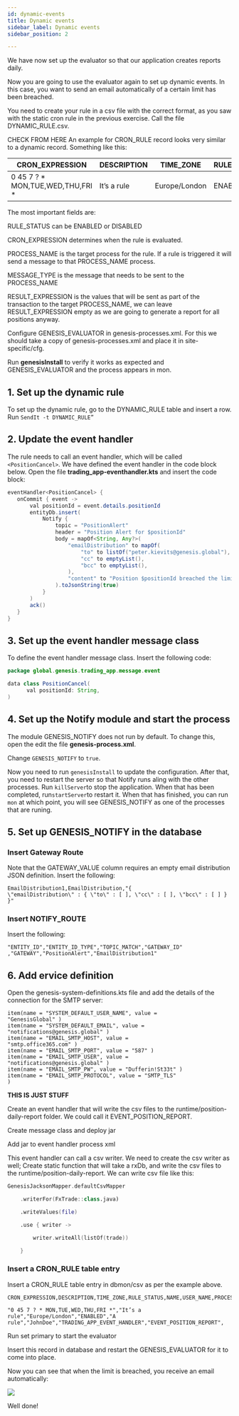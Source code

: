 ```yaml
---
id: dynamic-events
title: Dynamic events
sidebar_label: Dynamic events
sidebar_position: 2

---
```

We have now set up the evaluator so that our application creates reports daily.

Now you are going to use the evaluator again to set up dynamic events. In this case, you want to send an email automatically of a certain limit has been breached.

You need to create your rule in a csv file with the correct format, as you saw with the static cron rule in the previous exercise. Call the file DYNAMIC_RULE.csv.

CHECK FROM HERE
An example for CRON_RULE record looks very similar to a dynamic record. Something like this:

| CRON_EXPRESSION | DESCRIPTION | TIME_ZONE | RULE_STATUS | NAME | USER_NAME | PROCESS_NAME | MESSAGE_TYPE | RESULT_EXPRESSION |
| --- | --- | --- | --- | --- | --- | --- | --- | --- |
| 0 45 7 ? * MON,TUE,WED,THU,FRI * | It’s a rule | Europe/London | ENABLED | A rule | JohnDoe | TRADING_APP_EVENTHANDLER | EVENT_POSITION_REPORT |  |

The most important fields are:

RULE_STATUS can be ENABLED or DISABLED

CRON_EXPRESSION determines when the rule is evaluated.

PROCESS_NAME is the target process for the rule. If a rule is triggered it will send a message to that PROCESS_NAME process.

MESSAGE_TYPE is the message that needs to be sent to the PROCESS_NAME

RESULT_EXPRESSION is the values that will be sent as part of the transaction to the target PROCESS_NAME, we can leave RESULT_EXPRESSION empty as we are going to generate a report for all positions anyway.

Configure GENESIS_EVALUATOR in genesis-processes.xml. For this we should take a copy of genesis-processes.xml and place it in site-specific/cfg.

Run **genesisInstall** to verify it works as expected and GENESIS_EVALUATOR and the process appears in mon.

## 1. Set up the dynamic rule

To set up the dynamic rule, go to the DYNAMIC_RULE table and insert a row. Run `SendIt -t DYNAMIC_RULE”`

## 2. Update the event handler
The rule needs to call an event handler, which will be called `<PositionCancel>`. 
We have defined the event handler in the code block below. Open the file **trading_app-eventhandler.kts** and insert the code block:

 ```java
eventHandler<PositionCancel> {
    onCommit { event ->
        val positionId = event.details.positionId
        entityDb.insert(
            Notify {
                topic = "PositionAlert"
                header = "Position Alert for $positionId"
                body = mapOf<String, Any?>(
                    "emailDistribution" to mapOf(
                        "to" to listOf("peter.kievits@genesis.global"),
                        "cc" to emptyList(),
                        "bcc" to emptyList(),
                    ),
                    "content" to "Position $positionId breached the limit"
                ).toJsonString(true)
            }
        )
        ack()
    }
 }
 ```
## 3. Set up the event handler message class
To define the event handler message class.
Insert the following code:


```java
package global.genesis.trading_app.message.event

data class PositionCancel(
      val positionId: String,
)
```
## 4. Set up the Notify module and start the process
The module GENESIS_NOTIFY does not run by default. To change this, open the edit the file **genesis-process.xml**.

Change `GENESIS_NOTIFY` to `true`.

Now you need to run `genesisInstall` to update the configuration.
After that, you need to restart the server so that Notify runs aling with the other processes.
Run `killServer`to stop the application. When that has been completed, run`startServer`to restart it.
When that has finished, you can run  `mon` at which point, you will see  GENESIS_NOTIFY as one of the processes that are runing.

## 5. Set up GENESIS_NOTIFY in the database
### Insert Gateway Route
Note that the GATEWAY_VALUE column requires an empty email distribution JSON definition.
Insert the following:
```
EmailDistribution1,EmailDistribution,"{
\"emailDistribution\" : { \"to\" : [ ], \"cc\" : [ ], \"bcc\" : [ ] } }"
```

### Insert NOTIFY_ROUTE
Insert the following:

```
"ENTITY_ID","ENTITY_ID_TYPE","TOPIC_MATCH","GATEWAY_ID"
,"GATEWAY","PositionAlert","EmailDistribution1" 
```
## 6. Add ervice definition
Open the genesis-system-definitions.kts file and add the details of the connection for the SMTP server:
```
item(name = "SYSTEM_DEFAULT_USER_NAME", value =
"GenesisGlobal" )
item(name = "SYSTEM_DEFAULT_EMAIL", value =
"notifications@genesis.global" )
item(name = "EMAIL_SMTP_HOST", value =
"smtp.office365.com" )
item(name = "EMAIL_SMTP_PORT", value = "587" )
item(name = "EMAIL_SMTP_USER", value =
"notifications@genesis.global" )
item(name = "EMAIL_SMTP_PW", value = "Dufferin!St33t" )
item(name = "EMAIL_SMTP_PROTOCOL", value = "SMTP_TLS"
)
```

**THIS IS JUST STUFF**

Create an event handler that will write the csv files to the runtime/position-daily-report folder. We could call it EVENT_POSITION_REPORT.

Create message class and deploy jar

Add jar to event handler process xml

This event handler can call a csv writer. We need to create the csv writer as well; Create static function that will take a rxDb, and write the csv files to the runtime/position-daily-report. We can write csv file like this:

```kotlin
GenesisJacksonMapper.defaultCsvMapper 

    .writerFor(FxTrade::class.java) 

    .writeValues(file) 

    .use { writer -> 

        writer.writeAll(listOf(trade)) 

    } 
```

### Insert a CRON_RULE table entry

Insert a CRON_RULE table entry in dbmon/csv as per the example above.

```csv
CRON_EXPRESSION,DESCRIPTION,TIME_ZONE,RULE_STATUS,NAME,USER_NAME,PROCESS_NAME,MESSAGE_TYPE,RESULT_EXPRESSION 

"0 45 7 ? * MON,TUE,WED,THU,FRI *","It’s a rule","Europe/London","ENABLED","A rule","JohnDoe","TRADING_APP_EVENT_HANDLER","EVENT_POSITION_REPORT", 
```

Run set primary to start the evaluator

Insert this record in database and restart the GENESIS_EVALUATOR for it to come into place.

Now you can see that when the limit is breached, you receive an email automatically:

![](/img/dynamic-email.png)

Well done!